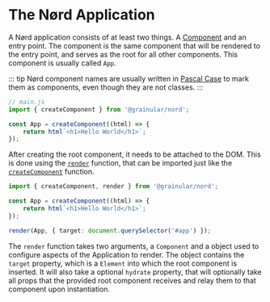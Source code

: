 <!-- @format -->

# The Nørd Application

A Nørd application consists of at least two things. A [Component](./components.md) and an entry point. The component is the same component that will be rendered to the entry point, and serves as the root for all other components. This component is usually called `App`.

::: tip
Nørd component names are usually written in [Pascal Case](https://en.wikipedia.org/wiki/Camel_case) to mark them as components, even though they are not classes.
:::

```ts
// main.js
import { createComponent } from '@grainular/nord';

const App = createComponent((html) => {
    return html`<h1>Hello World</h1>`;
});
```

After creating the root component, it needs to be attached to the DOM. This is done using the [`render`](../api/render.md) function, that can be imported just like the [`createComponent`](../api/create-component.md) function.

```ts
import { createComponent, render } from '@grainular/nord';

const App = createComponent((html) => {
    return html`<h1>Hello World</h1>`;
});

render(App, { target: document.querySelector('#app') });
```

The `render` function takes two arguments, a `Component` and a object used to configure aspects of the Application to render. The object contains the `target` property, which is a `Element` into which the root component is inserted. It will also take a optional `hydrate` property, that will optionally take all props that the provided root component receives and relay them to that component upon instantiation.
